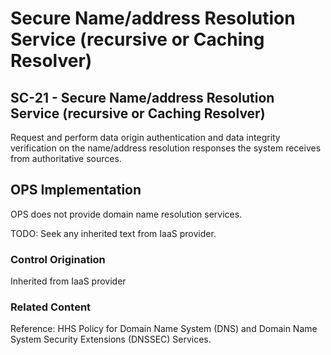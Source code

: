 # Secure Name/address Resolution Service (recursive or Caching Resolver)
## SC-21 - Secure Name/address Resolution Service (recursive or Caching Resolver)

Request and perform data origin authentication and data integrity verification on the name/address resolution responses the system receives from authoritative sources.

## OPS Implementation

OPS does not provide domain name resolution services.

TODO: Seek any inherited text from IaaS provider.

### Control Origination

Inherited from IaaS provider

### Related Content
Reference: HHS Policy for Domain Name System (DNS) and Domain Name System Security Extensions (DNSSEC) Services.
